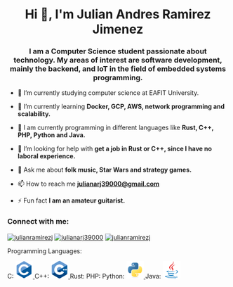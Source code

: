 <h1 align="center">Hi 👋, I'm Julian Andres Ramirez Jimenez</h1>
<h3 align="center">I am a Computer Science student passionate about technology. My areas of interest are software development, mainly the backend, and IoT in the field of embedded systems programming.</h3>

- 🔭 I’m currently studying computer science at EAFIT University. 

- 🌱 I’m currently learning **Docker, GCP, AWS, network programming and scalability.**

- 👯 I am currently programming in different languages like **Rust, C++, PHP, Python and Java.**

- 🤝 I’m looking for help with **get a job in Rust or C++, since I have no laboral experience.**

- 💬 Ask me about **folk music, Star Wars and strategy games.**

- 📫 How to reach me **julianarj39000@gmail.com**

- ⚡ Fun fact **I am an amateur guitarist.**

<h3 align="left">Connect with me:</h3>
<p align="left">
<a href="https://linkedin.com/in/julianramirezj" target="blank"><img align="center" src="https://raw.githubusercontent.com/rahuldkjain/github-profile-readme-generator/master/src/images/icons/Social/linked-in-alt.svg" alt="julianramirezj" height="30" width="40" /></a>
<a href="https://www.hackerrank.com/julianarj39000" target="blank"><img align="center" src="https://raw.githubusercontent.com/rahuldkjain/github-profile-readme-generator/master/src/images/icons/Social/hackerrank.svg" alt="julianarj39000" height="30" width="40" /></a>
<a href="https://www.leetcode.com/julianramirezj" target="blank"><img align="center" src="https://raw.githubusercontent.com/rahuldkjain/github-profile-readme-generator/master/src/images/icons/Social/leet-code.svg" alt="julianramirezj" height="30" width="40" /></a>
</p>

Programming Languages:

C: <a href="https://www.cprogramming.com/" target="_blank" rel="noreferrer"> <img src="https://raw.githubusercontent.com/devicons/devicon/master/icons/c/c-original.svg" alt="c" width="40" height="40"/> </a>
C++: <a href="https://www.w3schools.com/cpp/" target="_blank" rel="noreferrer"> <img src="https://raw.githubusercontent.com/devicons/devicon/master/icons/cplusplus/cplusplus-original.svg" alt="cplusplus" width="40" height="40"/> </a>
Rust:
PHP:
Python: <a href="https://www.python.org/" target="_blank" rel="noreferrer"> <img src="https://raw.githubusercontent.com/devicons/devicon/master/icons/python/python-original.svg" alt="python" width="40" height="40"/> </a>
Java: <a href="https://www.java.com" target="_blank" rel="noreferrer"> <img src="https://raw.githubusercontent.com/devicons/devicon/master/icons/java/java-original.svg" alt="java" width="40" height="40"/> </a>
